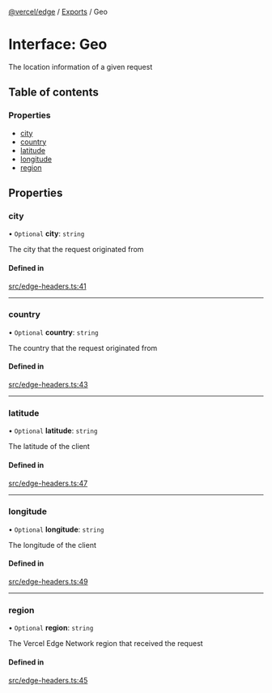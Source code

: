 [@vercel/edge](../README.md) / [Exports](../modules.md) / Geo

# Interface: Geo

The location information of a given request

## Table of contents

### Properties

- [city](Geo.md#city)
- [country](Geo.md#country)
- [latitude](Geo.md#latitude)
- [longitude](Geo.md#longitude)
- [region](Geo.md#region)

## Properties

### city

• `Optional` **city**: `string`

The city that the request originated from

#### Defined in

[src/edge-headers.ts:41](https://github.com/vercel/vercel/blob/main/packages/edge/src/edge-headers.ts#L41)

---

### country

• `Optional` **country**: `string`

The country that the request originated from

#### Defined in

[src/edge-headers.ts:43](https://github.com/vercel/vercel/blob/main/packages/edge/src/edge-headers.ts#L43)

---

### latitude

• `Optional` **latitude**: `string`

The latitude of the client

#### Defined in

[src/edge-headers.ts:47](https://github.com/vercel/vercel/blob/main/packages/edge/src/edge-headers.ts#L47)

---

### longitude

• `Optional` **longitude**: `string`

The longitude of the client

#### Defined in

[src/edge-headers.ts:49](https://github.com/vercel/vercel/blob/main/packages/edge/src/edge-headers.ts#L49)

---

### region

• `Optional` **region**: `string`

The Vercel Edge Network region that received the request

#### Defined in

[src/edge-headers.ts:45](https://github.com/vercel/vercel/blob/main/packages/edge/src/edge-headers.ts#L45)
